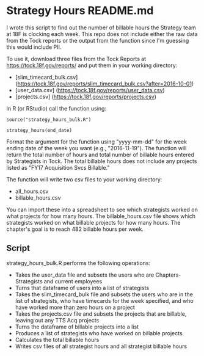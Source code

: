 # Strategy Hours README.md
I wrote this script to find out the number of billable hours the Strategy team at 18F is clocking each week. This repo does not include either the raw data from the Tock reports or the output from the function since I'm guessing this would include PII.

To use it, download three files from the Tock Reports at https://tock.18f.gov/reports/ and put them in your working directory: 
- [slim_timecard_bulk.csv] (https://tock.18f.gov/reports/slim_timecard_bulk.csv?after=2016-10-01)
- [user_data.csv] (https://tock.18f.gov/reports/user_data.csv)
- [projects.csv] (https://tock.18f.gov/reports/projects.csv)

In R (or RStudio) call the function using: 

<code>source("strategy_hours_bulk.R")</code>

<code>strategy_hours(end_date)</code>

Format the argument for the function using "yyyy-mm-dd" for the week ending date of the week you want (e.g., "2016-11-19"). The function will return the total number of hours and total number of billable hours entered by Strategists in Tock. The total billable hours does not include any projects listed as "FY17 Acquisition Svcs Billable." 

The function will write two csv files to your working directory:   
- all_hours.csv
- billable_hours.csv

You can import these into a spreadsheet to see which strategists worked on what projects for how many hours. The billable_hours.csv file shows which strategists worked on what billable projects for how many hours. The chapter's goal is to reach 482 billable hours per week.  

## Script
strategy_hours_bulk.R performs the following operations:
- Takes the user_data file and subsets the users who are Chapters-Strategists and current employees
- Turns that dataframe of users into a list of strategists
- Takes the slim_timecard_bulk file and subsets the users who are in the list of strategists, who have timecards for the week specified, and who have worked more than zero hours on a project
- Takes the projects.csv file and subsets the projects that are billable, leaving out any TTS Acq projects
- Turns the dataframe of billable projects into a list 
- Produces a list of strategists who have worked on billable projects
- Calculates the total billable hours
- Writes csv files of all strategist hours and all strategist billable hours
